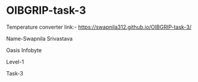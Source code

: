 # OIBGRIP-task-3

Temperature converter link:- https://swapnila312.github.io/OIBGRIP-task-3/

Name-Swapnila Srivastava

Oasis Infobyte

Level-1

Task-3

